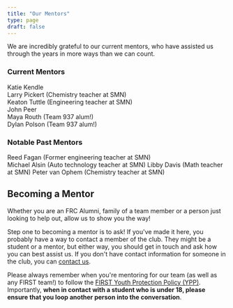 ```yaml
---
title: "Our Mentors"
type: page
draft: false
---
```


We are incredibly grateful to our current mentors, who have assisted us through the years in more ways than we can count.

### Current Mentors

Katie Kendle   
Larry Pickert (Chemistry teacher at SMN)   
Keaton Tuttle (Engineering teacher at SMN)  
John Peer  
Maya Routh (Team 937 alum!)  
Dylan Polson (Team 937 alum!)

### Notable Past Mentors

Reed Fagan (Former engineering teacher at SMN)  
Michael Alsin (Auto technology teacher at SMN)
Libby Davis (Math teacher at SMN) 
Peter van Ophem (Chemistry teacher at SMN) 

## Becoming a Mentor

Whether you are an FRC Alumni, family of a team member or a person just looking to help out, allow us to show you the way!

Step one to becoming a mentor is to ask! If you've made it here, you probably have a way to contact a member of the club. They might be a student or a mentor, but either way, you should get in touch and ask how you can best assist us. If you don't have contact information for someone in the club, you can [contact us](/contact).

Please always remember when you're mentoring for our team (as well as any FIRST team!) to follow the [FIRST Youth Protection Policy (YPP)](https://www.firstinspires.org/resource-library/youth-protection-policy). Importantly, **when in contact with a student who is under 18, please ensure that you loop another person into the conversation**.
